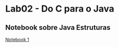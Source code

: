 # Lab02 - Do C para o Java

## Notebook sobre Java Estruturas

[Notebook 1](https://github.com/Borginz/MC322-1s2021/tree/main/lab02/notebook)
